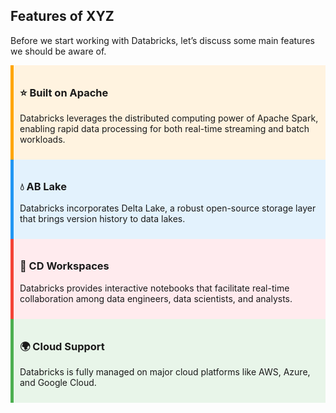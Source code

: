 ## Features of XYZ

Before we start working with Databricks, let’s discuss some main features we should be aware of.

<div style="border-left: 5px solid orange; padding: 10px; background-color: #fff3e0;">
  <h3>⭐ Built on Apache </h3>
  <p>Databricks leverages the distributed computing power of Apache Spark, enabling rapid data processing for both real-time streaming and batch workloads.</p>
</div>

<div style="border-left: 5px solid #2196F3; padding: 10px; background-color: #E3F2FD;">
  <h3>💧 AB Lake</h3>
  <p>Databricks incorporates Delta Lake, a robust open-source storage layer that brings version history to data lakes.</p>
</div>

<div style="border-left: 5px solid #F44336; padding: 10px; background-color: #FFEBEE;">
  <h3>👥 CD Workspaces</h3>
  <p>Databricks provides interactive notebooks that facilitate real-time collaboration among data engineers, data scientists, and analysts.</p>
</div>

<div style="border-left: 5px solid #4CAF50; padding: 10px; background-color: #E8F5E9;">
  <h3>🌍 Cloud Support</h3>
  <p>Databricks is fully managed on major cloud platforms like AWS, Azure, and Google Cloud.</p>
</div>
